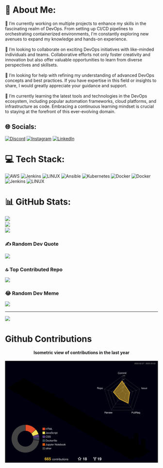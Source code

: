 # 💫 About Me:
🔭 I’m currently working on multiple projects to enhance my skills in the fascinating realm of DevOps. From setting up CI/CD pipelines to orchestrating containerized environments, I'm constantly exploring new avenues to expand my knowledge and hands-on experience.<br><br>👯 I’m looking to collaborate on exciting DevOps initiatives with like-minded individuals and teams. Collaborative efforts not only foster creativity and innovation but also offer valuable opportunities to learn from diverse perspectives and skillsets.<br><br>🤝 I’m looking for help with refining my understanding of advanced DevOps concepts and best practices. If you have expertise in this field or insights to share, I would greatly appreciate your guidance and support.<br><br>🌱 I’m currently learning the latest tools and technologies in the DevOps ecosystem, including popular automation frameworks, cloud platforms, and infrastructure as code. Embracing a continuous learning mindset is crucial to staying at the forefront of this ever-evolving domain.


## 🌐 Socials:
[![Discord](https://img.shields.io/badge/Discord-%237289DA.svg?logo=discord&logoColor=white)](https://discord.gg/inam0870) [![Instagram](https://img.shields.io/badge/Instagram-%23E4405F.svg?logo=Instagram&logoColor=white)](https://instagram.com/inam.u53) [![LinkedIn](https://img.shields.io/badge/LinkedIn-%230077B5.svg?logo=linkedin&logoColor=white)](https://linkedin.com/in/inam-ul-haq-442b1524b) 

# 💻 Tech Stack:
![AWS](https://img.shields.io/badge/AWS-%23FF9900.svg?style=for-the-badge&logo=amazon-aws&logoColor=white) ![Jenkins](https://img.shields.io/badge/jenkins-%232C5263.svg?style=for-the-badge&logo=jenkins&logoColor=white) ![LINUX](https://img.shields.io/badge/Linux-FCC624?style=for-the-badge&logo=linux&logoColor=black) ![Ansible](https://img.shields.io/badge/ansible-%231A1918.svg?style=for-the-badge&logo=ansible&logoColor=white) ![Kubernetes](https://img.shields.io/badge/kubernetes-%23326ce5.svg?style=for-the-badge&logo=kubernetes&logoColor=white) ![Docker](https://img.shields.io/badge/docker-%230db7ed.svg?style=for-the-badge&logo=docker&logoColor=white) ![Docker](https://img.shields.io/badge/docker-%230db7ed.svg?style=for-the-badge&logo=docker&logoColor=white) ![Jenkins](https://img.shields.io/badge/jenkins-%232C5263.svg?style=for-the-badge&logo=jenkins&logoColor=white) ![LINUX](https://img.shields.io/badge/Linux-FCC624?style=for-the-badge&logo=linux&logoColor=black)
# 📊 GitHub Stats:
![](https://github-readme-stats.vercel.app/api?username=inam101001&theme=swift&hide_border=false&include_all_commits=true&count_private=true)<br/>
![](https://github-readme-streak-stats.herokuapp.com/?user=inam101001&theme=swift&hide_border=false)<br/>
![](https://github-readme-stats.vercel.app/api/top-langs/?username=inam101001&theme=swift&hide_border=false&include_all_commits=true&count_private=true&layout=compact)

### ✍️ Random Dev Quote
![](https://quotes-github-readme.vercel.app/api?type=horizontal&theme=radical)

### 🔝 Top Contributed Repo
![](https://github-contributor-stats.vercel.app/api?username=inam101001&limit=5&theme=dark&combine_all_yearly_contributions=true)

### 😂 Random Dev Meme
<img src="https://rm.up.railway.app/" width="512px"/>

---
[![](https://visitcount.itsvg.in/api?id=inam101001&icon=0&color=0)](https://visitcount.itsvg.in)

# Github Contributions
<h4 align="center">Isometric view of contributions in the last year</h4>
<p align="center">
	<a href="./profile-night-green.svg">
		<img width="900em" src="./profile-night-rainbow.svg">
	</a>
</p>


<!-- Proudly created with GPRM ( https://gprm.itsvg.in ) -->
